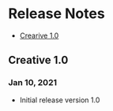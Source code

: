 # Release Notes

- [Crearive 1.0](#creative-10)

## Creative 1.0
### Jan 10, 2021
- Initial release version 1.0
